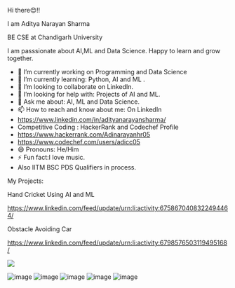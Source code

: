 Hi there😊!!

I am Aditya Narayan Sharma

BE CSE at Chandigarh University

I am passsionate about AI,ML and Data Science. Happy to learn and grow together.

- 🔭 I’m currently working on Programming and Data Science
- 🌱 I’m currently learning: Python, AI and ML .
- 👯 I’m looking to collaborate on LinkedIn.
- 🤔 I’m looking for help with: Projects of AI and ML.
- 💬 Ask me about: AI, ML and Data Science.
- 📫 How to reach and know about me: On LinkedIn
- https://www.linkedin.com/in/adityanarayansharma/
- Competitive Coding : HackerRank and Codechef Profile
- https://www.hackerrank.com/Adinarayanhr05
- https://www.codechef.com/users/adicc05
- 😄 Pronouns: He/Him
- ⚡ Fun fact:I love music.
- Also IITM BSC PDS Qualifiers in process.

My Projects:

Hand Cricket Using AI and ML

https://www.linkedin.com/feed/update/urn:li:activity:6758670408322494464/

Obstacle Avoiding Car

https://www.linkedin.com/feed/update/urn:li:activity:6798576503119495168/

<img src="https://github-readme-stats.vercel.app/api?username=Adinarayanreloaded&&show_icons=true&title_color=ffffff&icon_color=bb2acf&text_color=daf7dc&bg_color=151515">

![image](https://user-images.githubusercontent.com/37697073/119341910-f9233700-bcb1-11eb-9055-57dab7679805.png)
![image](https://user-images.githubusercontent.com/37697073/119341957-0b04da00-bcb2-11eb-9ef5-3dd5da2b9d68.png)
![image](https://user-images.githubusercontent.com/37697073/119342069-296ad580-bcb2-11eb-8e0e-dc1c921137fd.png)
![image](https://user-images.githubusercontent.com/37697073/119342153-46070d80-bcb2-11eb-9bc7-c75a4f48760e.png)
![image](https://user-images.githubusercontent.com/37697073/119342104-3687c480-bcb2-11eb-8fcd-0c0ff937bbf4.png)

